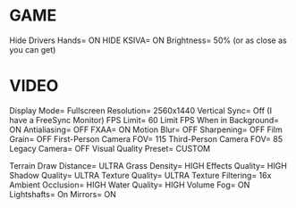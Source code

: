 # GAME
Hide Drivers Hands= ON
HIDE KSIVA= ON
Brightness= 50% (or as close as you can get)

# VIDEO
Display Mode= Fullscreen
Resolution= 2560x1440
Vertical Sync= Off (I have a FreeSync Monitor)
FPS Limit= 60
Limit FPS When in Background= ON
Antialiasing= OFF
FXAA= ON
Motion Blur= OFF
Sharpening= OFF
Film Grain= OFF
First-Person Camera FOV= 115
Third-Person Camera FOV= 85
Legacy Camera= OFF
Visual Quality Preset= CUSTOM

Terrain Draw Distance= ULTRA
Grass Density= HIGH
Effects Quality= HIGH
Shadow Quality= ULTRA
Texture Quality= ULTRA
Texture Filtering= 16x
Ambient Occlusion= HIGH
Water Quality= HIGH
Volume Fog= ON
Lightshafts= On
Mirrors= ON